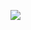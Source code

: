 ![](![image](https://github.com/Tekigima/tekigima/assets/136871371/4bdb9f46-3867-48f5-9e55-af7dfab89519))
